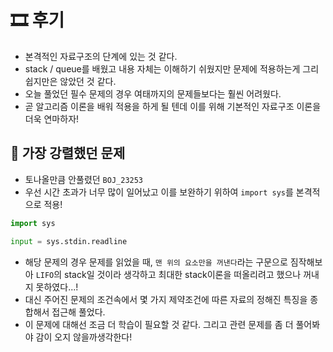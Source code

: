 # 🎞 후기
- 본격적인 자료구조의 단계에 있는 것 같다.
- stack / queue를 배웠고 내용 자체는 이해하기 쉬웠지만 문제에 적용하는게 그리 쉽지만은 않았던 것 같다.
- 오늘 풀었던 필수 문제의 경우 여태까지의 문제들보다는 훨씬 어려웠다.
- 곧 알고리즘 이론을 배워 적용을 하게 될 텐데 이를 위해 기본적인 자료구조 이론을 더욱 연마하자!

## 💎 가장 강렬했던 문제
- 토나올만큼 안풀렸던 `BOJ_23253`
- 우선 시간 초과가 너무 많이 일어났고 이를 보완하기 위하여 `import sys`를 본격적으로 적용!
```python
import sys

input = sys.stdin.readline
```
- 해당 문제의 경우 문제를 읽었을 때, `맨 위의 요소만을 꺼낸다`라는 구문으로 짐작해보아 `LIFO`의 stack일 것이라 생각하고 최대한 stack이론을 떠올리려고 했으나 꺼내지 못하였다...!
- 대신 주어진 문제의 조건속에서 몇 가지 제약조건에 따른 자료의 정해진 특징을 종합해서 접근해 풀었다.
- 이 문제에 대해선 조금 더 학습이 필요할 것 같다. 그리고 관련 문제를 좀 더 풀어봐야 감이 오지 않을까생각한다!